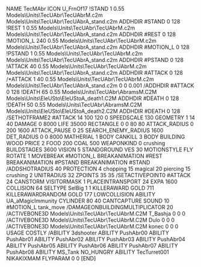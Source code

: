 NAME TecMAbr
ICON U_FrnOf17
!STAND          1 0.55  Models\Units\TecUAbr\TecUAbrM.c2m Models\Units\TecUAbr\TecUAbrA_stand.c2m
ADDHDIR #STAND 0 128
!REST          1 0.55  Models\Units\TecUAbr\TecUAbrM.c2m Models\Units\TecUAbr\TecUAbrA_stand.c2m
ADDHDIR #REST 0 128
!MOTION_L      240 0.55  Models\Units\TecUAbr\TecUAbrM.c2m Models\Units\TecUAbr\TecUAbrA_stand.c2m
ADDHDIR #MOTION_L 0 128
!PSTAND        1  0.55  Models\Units\TecUAbr\TecUAbrM.c2m Models\Units\TecUAbr\TecUAbrA_stand.c2m
ADDHDIR #PSTAND 0 128 
!ATTACK        40 0.55  Models\Units\TecUAbr\TecUAbrM.c2m Models\Units\TecUAbr\TecUAbrA_stand.c2m
ADDHDIR #ATTACK 0 128
/*ATTACK       1 40 0.55  Models\Units\TecUAbr\TecUAbrM.c2m Models\Units\TecUAbr\TecUAbrA_stand.c2m 0 0 0.001
/ADDHDIR #ATTACK 0 128
!DEATH         65 0.55  Models\Units\TecUAbr\AbramsM.C2M Models\Units\EleUSto\EleUStoA_death1.C2M
ADDHDIR #DEATH 0 128
!DEATH         50 0.55  Models\Units\TecUAbr\AbramsM.C2M Models\Units\EleUSto\EleUStoA_death2.C2M
ADDHDIR #DEATH 0 128
/SETHOTFRAME2 #ATTACK 14 100 120 0
SPEEDSCALE 130
GEOMETRY 1 14 40
DAMAGE   0 8000
LIFE     35000
RECTANGLE 0 0 80 80
ATTACK_RADIUS 0 200 1600
ATTACK_PAUSE 0 25
SEARCH_ENEMY_RADIUS 1600
DET_RADIUS 0 0 8000
MATHERIAL 1 BODY
CANKILL 3 BODY BUILDING WOOD 
PRICE 2 FOOD 200 COAL 500
WEAPONKIND 0 crushing
BUILDSTAGES 3600
VISION 5
STANDGROUND
VES 30
MOTIONSTYLE FLY
ROTATE 1
MOVEBREAK #MOTION_L
BREAKANIMATION #REST
BREAKANIMATION #PSTAND
BREAKANIMATION #STAND
/ADDSHOTRADIUS 40
PROTECTION 4 chopping 15 magical 20 piercing 15 crushing 2
UNITRADIUS 32
ZPOINTS 35 35
/SETACTIVEPOINT0 #ATTACK 24
CANSTORM
VISITORMASK 1
PLACEINTRANSPORT 24
EXPA 1600
COLLISION 64
SELTYPE SelBig 1 1
KILLERAWARD             GOLD 711
KILLERAWARDRANDOM       GOLD 177
LOWCOLLISION
ABILITY	UA_aMagicImmunity
CYLINDER 80 40
CANTCAPTURE
SOUND 10 #MOTION_L tank_move
/DAMAGEONBUILDINGMULTIPLICATOR 20
/ACTIVEBONE3D Models\Units\TecUAbr\TecUAbrM.C2M T_Bashja 0 0 0
/ACTIVEBONE3D Models\Units\TecUAbr\TecUAbrM.C2M Dulo 0 0 0
/ACTIVEBONE3D Models\Units\TecUAbr\TecUAbrM.C2M konec 0 0 0
USAGE COSTLY
/ABILITY 3dshooter
ABILITY PushAbr00
ABILITY PushAbr01
ABILITY PushAbr02
ABILITY PushAbr03
ABILITY PushAbr04
ABILITY PushAbr05
ABILITY PushAbr06
ABILITY PushAbr07
ABILITY PushAbr08
ABILITY MS_Tank
NO_HUNGRY
ABILITY TecTurret001
NIKAKIXMAM
FLYPARAM 		0 0
[END]
